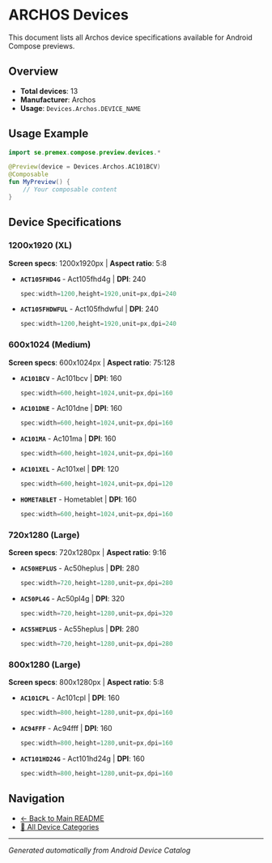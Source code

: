 # ARCHOS Devices

This document lists all Archos device specifications available for Android Compose previews.

## Overview

- **Total devices**: 13
- **Manufacturer**: Archos
- **Usage**: `Devices.Archos.DEVICE_NAME`

## Usage Example

```kotlin
import se.premex.compose.preview.devices.*

@Preview(device = Devices.Archos.AC101BCV)
@Composable
fun MyPreview() {
    // Your composable content
}
```

## Device Specifications

### 1200x1920 (XL)

**Screen specs**: 1200x1920px | **Aspect ratio**: 5:8

- **`ACT105FHD4G`** - Act105fhd4g | **DPI**: 240
  ```kotlin
  spec:width=1200,height=1920,unit=px,dpi=240
  ```

- **`ACT105FHDWFUL`** - Act105fhdwful | **DPI**: 240
  ```kotlin
  spec:width=1200,height=1920,unit=px,dpi=240
  ```

### 600x1024 (Medium)

**Screen specs**: 600x1024px | **Aspect ratio**: 75:128

- **`AC101BCV`** - Ac101bcv | **DPI**: 160
  ```kotlin
  spec:width=600,height=1024,unit=px,dpi=160
  ```

- **`AC101DNE`** - Ac101dne | **DPI**: 160
  ```kotlin
  spec:width=600,height=1024,unit=px,dpi=160
  ```

- **`AC101MA`** - Ac101ma | **DPI**: 160
  ```kotlin
  spec:width=600,height=1024,unit=px,dpi=160
  ```

- **`AC101XEL`** - Ac101xel | **DPI**: 120
  ```kotlin
  spec:width=600,height=1024,unit=px,dpi=120
  ```

- **`HOMETABLET`** - Hometablet | **DPI**: 160
  ```kotlin
  spec:width=600,height=1024,unit=px,dpi=160
  ```

### 720x1280 (Large)

**Screen specs**: 720x1280px | **Aspect ratio**: 9:16

- **`AC50HEPLUS`** - Ac50heplus | **DPI**: 280
  ```kotlin
  spec:width=720,height=1280,unit=px,dpi=280
  ```

- **`AC50PL4G`** - Ac50pl4g | **DPI**: 320
  ```kotlin
  spec:width=720,height=1280,unit=px,dpi=320
  ```

- **`AC55HEPLUS`** - Ac55heplus | **DPI**: 280
  ```kotlin
  spec:width=720,height=1280,unit=px,dpi=280
  ```

### 800x1280 (Large)

**Screen specs**: 800x1280px | **Aspect ratio**: 5:8

- **`AC101CPL`** - Ac101cpl | **DPI**: 160
  ```kotlin
  spec:width=800,height=1280,unit=px,dpi=160
  ```

- **`AC94FFF`** - Ac94fff | **DPI**: 160
  ```kotlin
  spec:width=800,height=1280,unit=px,dpi=160
  ```

- **`ACT101HD24G`** - Act101hd24g | **DPI**: 160
  ```kotlin
  spec:width=800,height=1280,unit=px,dpi=160
  ```

## Navigation

- [← Back to Main README](../../README.md)
- [📱 All Device Categories](../README.md)

---
*Generated automatically from Android Device Catalog*
